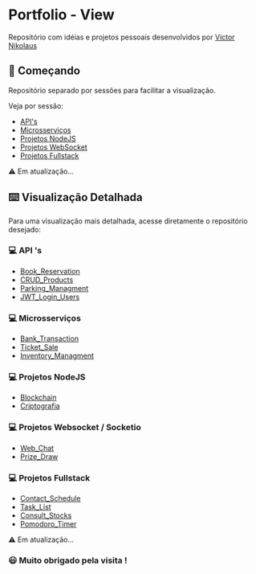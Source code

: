 # Portfolio - View

Repositório com idéias e projetos pessoais desenvolvidos por [Victor Nikolaus](https://github.com/vnikolaus)

## 🚀 Começando

Repositório separado por sessões para facilitar a visualização.

Veja por sessão:

* [API's](./API%20's/)
* [Microsserviços](./MicroServices/)
* [Projetos NodeJS](./NodeJS/)
* [Projetos WebSocket](./WebSocket/)
* [Projetos Fullstack](./Fullstack_projects/)

⚠️ Em atualização...


## ⌨️ Visualização Detalhada

Para uma visualização mais detalhada, acesse diretamente o repositório desejado:

### 💻 API 's
* [Book_Reservation](./API%20's/Express_APIv2_Book_Reservation/)
* [CRUD_Products](./API%20's/Express_APIv2_CRUD_Products/)
* [Parking_Managment](./API%20's/Fastify_APIv2_Parking/)
* [JWT_Login_Users](./API%20's/NestJS_APIv2_Login_Users/)

### 💻 Microsserviços
* [Bank_Transaction](./MicroServices/Express_MicroService_Bank_Transaction/)
* [Ticket_Sale](./MicroServices/Express_MicroService_Buy_Ticket/)
* [Inventory_Managment](./MicroServices/NestJS_MicroService_Inventory_Managment/)

### 💻 Projetos NodeJS
* [Blockchain](./NodeJS/NodeJS_Blockchain/)
* [Criptografia](./NodeJS/NodeJS_Cryptography/)

### 💻 Projetos Websocket / Socketio
* [Web_Chat](./WebSocket/WebSocket_Chat/)
* [Prize_Draw](./WebSocket/WebSocket_PrizeDraw/)

### 💻 Projetos Fullstack
* [Contact_Schedule](./Fullstack_projects/Express_Contact_Schedule/)
* [Task_List](./Fullstack_projects/NextJS_Task_List/)
* [Consult_Stocks](./Fullstack_projects/NodeJS_Consult_Stocks/)
* [Pomodoro_Timer](./Fullstack_projects/React_Working_Timer/)


⚠️ Em atualização...


### 😃 Muito obrigado pela visita !